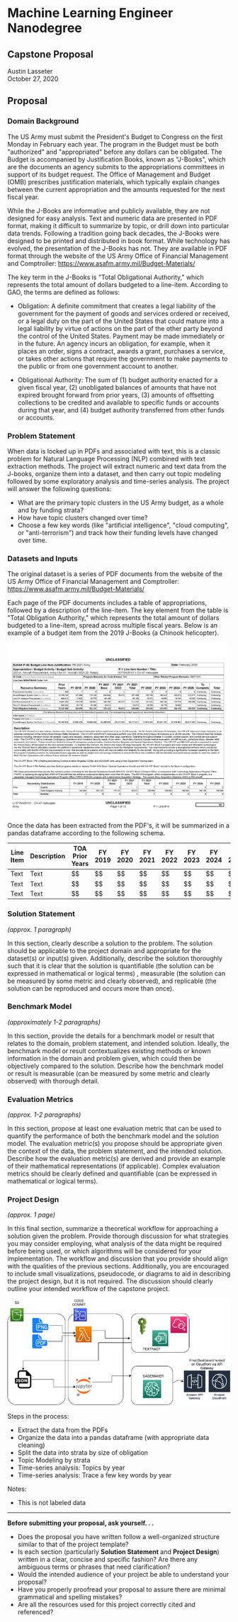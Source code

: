 # Machine Learning Engineer Nanodegree
## Capstone Proposal
Austin Lasseter  
October 27, 2020

## Proposal

### Domain Background

The US Army must submit the President's Budget to Congress on the first Monday in February each year. The program in the Budget must be both "authorized" and "appropriated" before any dollars can be obligated. The Budget is accompanied by Justification Books, known as "J-Books", which are the documents an agency submits to the appropriations committees in support of its budget request. The Office of Management and Budget (OMB) prescribes justification materials, which typically explain changes between the current appropriation and the amounts requested for the next fiscal year.

While the J-Books are informative and publicly available, they are not designed for easy analysis. Text and numeric data are presented in PDF format, making it difficult to summarize by topic, or drill down into particular data trends. Following a tradition going back decades, the J-Books were designed to be printed and distributed in book format. While technology has evolved, the presentation of the J-Books has not. They are available in PDF format through the website of the US Army Office of Financial Management and Comptroller: https://www.asafm.army.mil/Budget-Materials/

The key term in the J-Books is "Total Obligational Authority," which represents the total amount of dollars budgeted to a line-item. According to GAO, the terms are defined as follows: 

* Obligation: A definite commitment that creates a legal liability of the government for the payment of goods and services ordered or received, or a legal duty on the part of the United States that could mature into a legal liability by virtue of actions on the part of the other party beyond the control of the United States. Payment may be made immediately or in the future. An agency incurs an obligation, for example, when it places an order, signs a contract, awards a grant, purchases a service, or takes other actions that require the government to make payments to the public or from one government account to another.

* Obligational Authority: The sum of (1) budget authority enacted for a given fiscal year, (2) unobligated balances of amounts that have not expired brought forward from prior years, (3) amounts of offsetting collections to be credited and available to specific funds or accounts during that year, and (4) budget authority transferred from other funds or accounts. 



### Problem Statement

When data is locked up in PDFs and associated with text, this is a classic problem for Natural Language Processing (NLP) combined with text extraction methods. The project will extract numeric and text data from the J-books, organize them into a dataset, and then carry out topic modeling followed by some exploratory analysis and time-series analysis. The project will answer the following questions:

* What are the primary topic clusters in the US Army budget, as a whole and by funding strata?
* How have topic clusters changed over time?
* Choose a few key words (like "artificial intelligence", "cloud computing", or "anti-terrorism") and track how their funding levels have changed over time.

### Datasets and Inputs

The original dataset is a series of PDF documents from the website of the US Army Office of Financial Management and Comptroller: https://www.asafm.army.mil/Budget-Materials/


Each page of the PDF documents includes a table of appropriations, followed by a description of the line-item. The key element from the table is "Total Obligation Authority," which represents the total amount of dollars budgeted to a line-item, spread across multiple fiscal years. Below is an example of a budget item from the 2019 J-Books (a Chinook helicopter). 

<img src="chinook.png" alt="chinook" width="500"/>

Once the data has been extracted from the PDF's, it will be summarized in a pandas dataframe according to the following schema. 

| Line Item | Description | TOA Prior Years | FY 2019 | FY 2020 | FY 2021 | FY 2022 | FY 2023 | FY 2024 | FY 2025 |
| - | - | - | - | - | - | - | - | - | - |
| Text | Text | $$ | $$ | $$ | $$ | $$ | $$ | $$ | $$ | $$ |
| Text | Text | $$ | $$ | $$ | $$ | $$ | $$ | $$ | $$ | $$ |
| Text | Text | $$ | $$ | $$ | $$ | $$ | $$ | $$ | $$ | $$ |


### Solution Statement
_(approx. 1 paragraph)_

In this section, clearly describe a solution to the problem. The solution should be applicable to the project domain and appropriate for the dataset(s) or input(s) given. Additionally, describe the solution thoroughly such that it is clear that the solution is quantifiable (the solution can be expressed in mathematical or logical terms) , measurable (the solution can be measured by some metric and clearly observed), and replicable (the solution can be reproduced and occurs more than once).

### Benchmark Model
_(approximately 1-2 paragraphs)_

In this section, provide the details for a benchmark model or result that relates to the domain, problem statement, and intended solution. Ideally, the benchmark model or result contextualizes existing methods or known information in the domain and problem given, which could then be objectively compared to the solution. Describe how the benchmark model or result is measurable (can be measured by some metric and clearly observed) with thorough detail.

### Evaluation Metrics
_(approx. 1-2 paragraphs)_

In this section, propose at least one evaluation metric that can be used to quantify the performance of both the benchmark model and the solution model. The evaluation metric(s) you propose should be appropriate given the context of the data, the problem statement, and the intended solution. Describe how the evaluation metric(s) are derived and provide an example of their mathematical representations (if applicable). Complex evaluation metrics should be clearly defined and quantifiable (can be expressed in mathematical or logical terms).

### Project Design
_(approx. 1 page)_

In this final section, summarize a theoretical workflow for approaching a solution given the problem. Provide thorough discussion for what strategies you may consider employing, what analysis of the data might be required before being used, or which algorithms will be considered for your implementation. The workflow and discussion that you provide should align with the qualities of the previous sections. Additionally, you are encouraged to include small visualizations, pseudocode, or diagrams to aid in describing the project design, but it is not required. The discussion should clearly outline your intended workflow of the capstone project.

![](chinookflow.png)

Steps in the process:
* Extract the data from the PDFs
* Organize the data into a pandas dataframe (with appropriate data cleaning)
* Split the data into strata by size of obligation
* Topic Modeling by strata
* Time-series analysis: Topics by year
* Time-series analysis: Trace a few key words by year

Notes:
* This is not labeled data


-----------

**Before submitting your proposal, ask yourself. . .**

- Does the proposal you have written follow a well-organized structure similar to that of the project template?
- Is each section (particularly **Solution Statement** and **Project Design**) written in a clear, concise and specific fashion? Are there any ambiguous terms or phrases that need clarification?
- Would the intended audience of your project be able to understand your proposal?
- Have you properly proofread your proposal to assure there are minimal grammatical and spelling mistakes?
- Are all the resources used for this project correctly cited and referenced?
